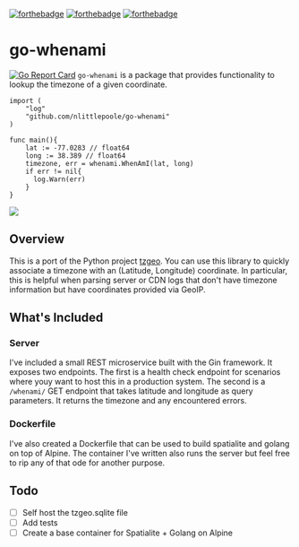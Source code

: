 [![forthebadge](https://forthebadge.com/images/badges/contains-technical-debt.svg)](https://forthebadge.com)
[![forthebadge](https://forthebadge.com/images/badges/made-with-go.svg)](https://forthebadge.com)
[![forthebadge](https://forthebadge.com/images/badges/certified-snoop-lion.svg)](https://forthebadge.com)
# go-whenami
[![Go Report Card](https://goreportcard.com/badge/github.com/nlittlepoole/go-whenami)](https://goreportcard.com/report/github.com/nlittlepoole/go-whenami)
`go-whenami` is a package that provides functionality to lookup the timezone of a given coordinate.

```golang
import (
    "log"
    "github.com/nlittlepoole/go-whenami"
)

func main(){
    lat := -77.0283 // float64
    long := 38.389 // float64
    timezone, err = whenami.WhenAmI(lat, long)
    if err != nil{
      log.Warn(err)
    }
}
```
![](https://media.giphy.com/media/hYJymOkDJYYBa/giphy.gif)

## Overview
This is a port of the Python project [tzgeo](https://pypi.python.org/pypi/tzgeo/0.0.4). You can use this library to quickly associate a 
timezone with an (Latitude, Longitude) coordinate. In particular, this is helpful when parsing server or CDN logs that don't have timezone information 
but have coordinates provided via GeoIP.

## What's Included
### Server
I've included a small REST microservice built with the Gin framework. It exposes two endpoints. The first is a health check endpoint
for scenarios where youy want to host this in a production system. The second is a `/whenami/` GET endpoint that takes latitude and longitude 
as query parameters. It returns the timezone and any encountered errors.

### Dockerfile
I've also created a Dockerfile that can be used to build spatialite  and golang on top of Alpine. The container I've written also runs the
server but feel free to rip any of that ode for another purpose. 

## Todo

- [ ] Self host the tzgeo.sqlite file
- [ ] Add tests
- [ ] Create a base container for Spatialite + Golang on Alpine
